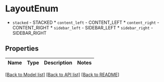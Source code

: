 # LayoutEnum

* `stacked` - STACKED * `content_left` - CONTENT_LEFT * `content_right` - CONTENT_RIGHT * `sidebar_left` - SIDEBAR_LEFT * `sidebar_right` - SIDEBAR_RIGHT

## Properties
Name | Type | Description | Notes
------------ | ------------- | ------------- | -------------

[[Back to Model list]](../README.md#documentation-for-models) [[Back to API list]](../README.md#documentation-for-api-endpoints) [[Back to README]](../README.md)


